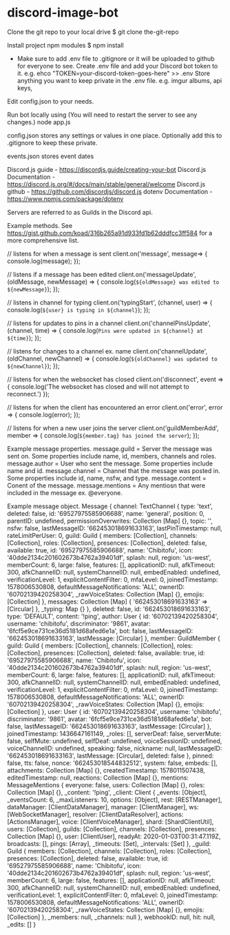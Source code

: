 # discord-image-bot
Clone the git repo to your local drive
$ git clone the-git-repo

Install project npm modules
$ npm install

* Make sure to add .env file to .gitignore or it will be uploaded to github for everyone to see.
Create .env file and add your Discord bot token to it.
e.g. ehco "TOKEN=your-discord-token-goes-here" >> .env
Store anything you want to keep private in the .env file.
e.g. imgur albums, api keys, 

Edit config.json to your needs.

Run bot locally using
(You will need to restart the server to see any changes.)
node app.js

config.json stores any settings or values in one place. Optionally add this to .gitignore to keep these private. 

events.json stores event dates

Discord.js guide - https://discordjs.guide/creating-your-bot
Discord.js Documentation - https://discord.js.org/#/docs/main/stable/general/welcome
Discord.js github - https://github.com/discordjs/discord.js
dotenv Documentation - https://www.npmjs.com/package/dotenv

Servers are referred to as Guilds in the Discord api.

Example methods.
See https://gist.github.com/koad/316b265a91d933fd1b62dddfcc3ff584 for a more comprehensive list.

// listens for when a message is sent
client.on('message', message=> {
    console.log(message);
});

// listens if a message has been edited
client.on('messageUpdate', (oldMessage, newMessage) => {
    console.log(`${oldMessage} was edited to ${newMessage}`);
});

// listens in channel for typing
client.on('typingStart', (channel, user) => {
    console.log(`${user} is typing in ${channel}`);
});

// listens for updates to pins in a channel
client.on('channelPinsUpdate', (channel, time) => {
    console.log(`Pins were updated in ${channel} at ${time}`);
});

// listens for changes to a channel ex. name
client.on('channelUpdate', (oldChannel, newChannel) => {
    console.log(`${oldChannel} was updated to ${newChannel}`);
});

// listens for when the websocket has closed
client.on('disconnect', event => {
    console.log('The websocket has closed and will not attempt to reconnect.')
});

// listens for when the client has encountered an error
client.on('error', error => {
    console.log(error);
});

// listens for when a new user joins the server
client.on('guildMemberAdd', member => {
    console.log(`${member.tag} has joined the server`);
});

Example message properties.
message.guild = Server the message was sent on. Some properties include name, id, members, channels and roles.
message.author = User who sent the message. Some properties include name and id.
message.channel = Channel that the message was posted in. Some properties include id, name, nsfw, and type.
message.content = Conent of the message.
message.mentions = Any mentiosn that were included in the message ex. @everyone.

Example message object.
Message {
  channel:
   TextChannel {
     type: 'text',
     deleted: false,
     id: '69527975585906688',
     name: 'general',
     position: 0,
     parentID: undefined,
     permissionOverwrites: Collection [Map] {},
     topic: '',
     nsfw: false,
     lastMessageID: '662453018691633163',
     lastPinTimestamp: null,
     rateLimitPerUser: 0,
     guild:
      Guild {
        members: [Collection],
        channels: [Collection],
        roles: [Collection],
        presences: [Collection],
        deleted: false,
        available: true,
        id: '69527975585906688',
        name: 'Chibitofu',
        icon: '40dde2134c201602673b4762a39401df',
        splash: null,
        region: 'us-west',
        memberCount: 6,
        large: false,
        features: [],
        applicationID: null,
        afkTimeout: 300,
        afkChannelID: null,
        systemChannelID: null,
        embedEnabled: undefined,
        verificationLevel: 1,
        explicitContentFilter: 0,
        mfaLevel: 0,
        joinedTimestamp: 1578006530808,
        defaultMessageNotifications: 'ALL',
        ownerID: '60702139420258304',
        _rawVoiceStates: Collection [Map] {},
        emojis: [Collection] },
     messages: Collection [Map] { '662453018691633163' => [Circular] },
     _typing: Map {} },
  deleted: false,
  id: '662453018691633163',
  type: 'DEFAULT',
  content: '!ping',
  author:
   User {
     id: '60702139420258304',
     username: 'chibitofu',
     discriminator: '9861',
     avatar: '6fcf5e9ce731ce36d5181d68afed6e1a',
     bot: false,
     lastMessageID: '662453018691633163',
     lastMessage: [Circular] },
  member:
   GuildMember {
     guild:
      Guild {
        members: [Collection],
        channels: [Collection],
        roles: [Collection],
        presences: [Collection],
        deleted: false,
        available: true,
        id: '69527975585906688',
        name: 'Chibitofu',
        icon: '40dde2134c201602673b4762a39401df',
        splash: null,
        region: 'us-west',
        memberCount: 6,
        large: false,
        features: [],
        applicationID: null,
        afkTimeout: 300,
        afkChannelID: null,
        systemChannelID: null,
        embedEnabled: undefined,
        verificationLevel: 1,
        explicitContentFilter: 0,
        mfaLevel: 0,
        joinedTimestamp: 1578006530808,
        defaultMessageNotifications: 'ALL',
        ownerID: '60702139420258304',
        _rawVoiceStates: Collection [Map] {},
        emojis: [Collection] },
     user:
      User {
        id: '60702139420258304',
        username: 'chibitofu',
        discriminator: '9861',
        avatar: '6fcf5e9ce731ce36d5181d68afed6e1a',
        bot: false,
        lastMessageID: '662453018691633163',
        lastMessage: [Circular] },
     joinedTimestamp: 1436647161149,
     _roles: [],
     serverDeaf: false,
     serverMute: false,
     selfMute: undefined,
     selfDeaf: undefined,
     voiceSessionID: undefined,
     voiceChannelID: undefined,
     speaking: false,
     nickname: null,
     lastMessageID: '662453018691633163',
     lastMessage: [Circular],
     deleted: false },
  pinned: false,
  tts: false,
  nonce: '662453018544832512',
  system: false,
  embeds: [],
  attachments: Collection [Map] {},
  createdTimestamp: 1578011507438,
  editedTimestamp: null,
  reactions: Collection [Map] {},
  mentions:
   MessageMentions {
     everyone: false,
     users: Collection [Map] {},
     roles: Collection [Map] {},
     _content: '!ping',
     _client:
      Client {
        _events: [Object],
        _eventsCount: 6,
        _maxListeners: 10,
        options: [Object],
        rest: [RESTManager],
        dataManager: [ClientDataManager],
        manager: [ClientManager],
        ws: [WebSocketManager],
        resolver: [ClientDataResolver],
        actions: [ActionsManager],
        voice: [ClientVoiceManager],
        shard: [ShardClientUtil],
        users: [Collection],
        guilds: [Collection],
        channels: [Collection],
        presences: Collection [Map] {},
        user: [ClientUser],
        readyAt: 2020-01-03T00:31:47.119Z,
        broadcasts: [],
        pings: [Array],
        _timeouts: [Set],
        _intervals: [Set] },
     _guild:
      Guild {
        members: [Collection],
        channels: [Collection],
        roles: [Collection],
        presences: [Collection],
        deleted: false,
        available: true,
        id: '69527975585906688',
        name: 'Chibitofu',
        icon: '40dde2134c201602673b4762a39401df',
        splash: null,
        region: 'us-west',
        memberCount: 6,
        large: false,
        features: [],
        applicationID: null,
        afkTimeout: 300,
        afkChannelID: null,
        systemChannelID: null,
        embedEnabled: undefined,
        verificationLevel: 1,
        explicitContentFilter: 0,
        mfaLevel: 0,
        joinedTimestamp: 1578006530808,
        defaultMessageNotifications: 'ALL',
        ownerID: '60702139420258304',
        _rawVoiceStates: Collection [Map] {},
        emojis: [Collection] },
     _members: null,
     _channels: null },
  webhookID: null,
  hit: null,
  _edits: [] }